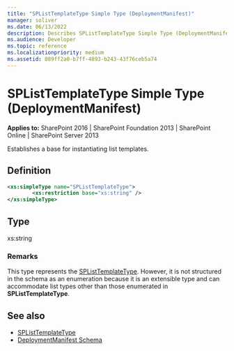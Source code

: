 ```yaml
---
title: "SPListTemplateType Simple Type (DeploymentManifest)"
manager: soliver
ms.date: 06/13/2022
description: Describes SPListTemplateType Simple Type (DeploymentManifest) and includes information on type and additional remarks.
ms.audience: Developer
ms.topic: reference
ms.localizationpriority: medium
ms.assetid: 089ff2a0-b7ff-4893-b243-43f76ceb5a74
---
```


# SPListTemplateType Simple Type (DeploymentManifest)

**Applies to:** SharePoint 2016 | SharePoint Foundation 2013 | SharePoint Online | SharePoint Server 2013

Establishes a base for instantiating list templates.

## Definition

```XML
<xs:simpleType name="SPListTemplateType">
        <xs:restriction base="xs:string" />
</xs:simpleType>

```

## Type

xs:string

### Remarks

This type represents the [SPListTemplateType](https://msdn.microsoft.com/library/Microsoft.SharePoint.SPListTemplateType.aspx). However, it is not structured in the schema as an enumeration because it is an extensible type and can accommodate list types other than those enumerated in **SPListTemplateType**.

## See also

- [SPListTemplateType](https://msdn.microsoft.com/library/Microsoft.SharePoint.SPListTemplateType.aspx)
- [DeploymentManifest Schema](deploymentmanifest-schema.md)
